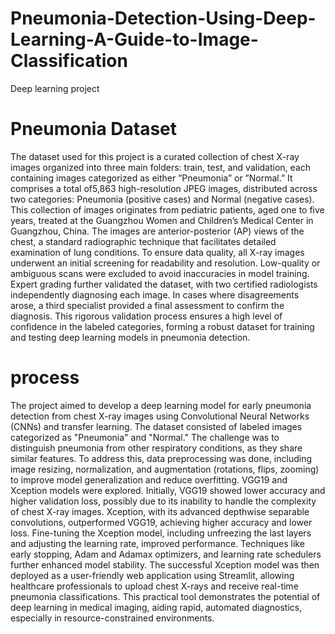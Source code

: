 # Pneumonia-Detection-Using-Deep-Learning-A-Guide-to-Image-Classification
Deep learning project

# Pneumonia Dataset
The dataset used for this project is a curated collection of chest X-ray images organized into three main folders: train, test, and validation, each containing images categorized
as either ”Pneumonia” or ”Normal.” It comprises a total of5,863 high-resolution JPEG images, distributed across two categories: Pneumonia (positive cases) and Normal (negative cases).
This collection of images originates from pediatric patients, aged one to five years, treated at the Guangzhou Women and Children’s Medical Center in Guangzhou, China. The images
are anterior-posterior (AP) views of the chest, a standard radiographic technique that facilitates detailed examination of lung conditions.
To ensure data quality, all X-ray images underwent an initial screening for readability and resolution. Low-quality or ambiguous scans were excluded to avoid inaccuracies in
model training. Expert grading further validated the dataset, with two certified radiologists independently diagnosing each image. In cases where disagreements arose, a third specialist
provided a final assessment to confirm the diagnosis. This rigorous validation process ensures a high level of confidence in the labeled categories, forming a robust dataset for training
and testing deep learning models in pneumonia detection.

# process

The project aimed to develop a deep learning model for early pneumonia detection from chest X-ray images using Convolutional Neural Networks (CNNs) and transfer learning. The dataset consisted of labeled images categorized as "Pneumonia" and "Normal." The challenge was to distinguish pneumonia from other respiratory conditions, as they share similar features. To address this, data preprocessing was done, including image resizing, normalization, and augmentation (rotations, flips, zooming) to improve model generalization and reduce overfitting.
VGG19 and Xception models were explored. Initially, VGG19 showed lower accuracy and higher validation loss, possibly due to its inability to handle the complexity of chest X-ray images. Xception, with its advanced depthwise separable convolutions, outperformed VGG19, achieving higher accuracy and lower loss. Fine-tuning the Xception model, including unfreezing the last layers and adjusting the learning rate, improved performance. Techniques like early stopping, Adam and Adamax optimizers, and learning rate schedulers further enhanced model stability.
The successful Xception model was then deployed as a user-friendly web application using Streamlit, allowing healthcare professionals to upload chest X-rays and receive real-time pneumonia classifications. This practical tool demonstrates the potential of deep learning in medical imaging, aiding rapid, automated diagnostics, especially in resource-constrained environments.
